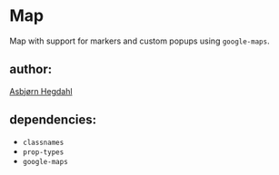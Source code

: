 # Map

Map with support for markers and custom popups using `google-maps`.

## author:

[Asbjørn Hegdahl](mailto:asbjorn.hegdahl@creuna.no)

## dependencies:

- `classnames`
- `prop-types`
- `google-maps`
